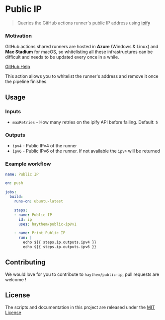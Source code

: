 # Public IP

> Queries the GitHub actions runner's public IP address using [ipify](https://www.ipify.org/)

### Motivation
GitHub actions shared runners are hosted in **Azure** (Windows & Linux) and **Mac Stadium** for macOS, so whitelisting all these infrastructures can be difficult and needs to be updated every once in a while.

[GitHub Help](https://help.github.com/en/actions/reference/virtual-environments-for-github-hosted-runners)

This action allows you to whitelist the runner's address and remove it once the pipeline finishes.

## Usage

### Inputs

* `maxRetries` - How many retries on the ipify API before failing. Default: `5`

### Outputs

* `ipv4` - Public IPv4 of the runner
* `ipv6` - Public IPv6 of the runner. If not available the `ipv4` will be returned


### Example workflow

```yaml
name: Public IP

on: push

jobs:
  build:
    runs-on: ubuntu-latest

    steps:
    - name: Public IP
      id: ip
      uses: haythem/public-ip@v1

    - name: Print Public IP
      run: |
        echo ${{ steps.ip.outputs.ipv4 }}
        echo ${{ steps.ip.outputs.ipv6 }}
```

## Contributing
We would love for you to contribute to `haythem/public-ip`, pull requests are welcome !

## License
The scripts and documentation in this project are released under the [MIT License](LICENSE)
